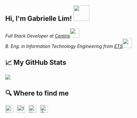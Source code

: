 <h2> Hi, I'm Gabrielle Lim! <img src="https://media.giphy.com/media/26Fxy3Iz1ari8oytO/giphy.gif" width="50"></h2>

<p>
  <em>
    Full Stack Developer at <a href="https://www.centris.ca/">Centris</a><img src="https://media.giphy.com/media/WUlplcMpOCEmTGBtBW/giphy.gif" width="30">
    </br>
    B. Eng. in Information Technology Engineering from <a href="https://www.etsmtl.ca/en/studies/Undergraduate-Programs/Bachelor-of-Information-Technology-Engineering">ETS</a><img src="https://media.giphy.com/media/5Xkfm66TmruVquYe6Q/giphy.gif" width="30">
  </em>
</p>

<h2> 📈 My GitHub Stats </h2>

<a href="https://github-readme-stats.vercel.app">
  <img align="center" src="https://github-readme-stats.vercel.app/api/top-langs/?username=gabrielletlim&langs_count=10&layout=compact&theme=gotham" />
</a>
<br/>

<h2> 🔍  Where to find me </h2>

[<img src="https://img.shields.io/badge/LinkedIn-282C34?logo=linkedin&logoColor=0077B5" alt="LinkedIn logo" title="LinkedIn" height="25" />](https://www.linkedin.com/in/gabrielletlim/)
&nbsp;
[<img src="https://img.shields.io/badge/Instagram-282C34?logo=instagram" alt="Instagram logo" title="Instagram" height="25" />]("https://www.instagram.com/gabrielletlim)
&nbsp;
[<img src="https://img.shields.io/badge/Unsplash-282C34?style=flat-square&logo=Unsplash" alt="Unsplash logo" title="Unsplash" height="25" />](https://unsplash.com/@ybagmedia)
&nbsp;
[<img src="https://img.shields.io/badge/Gmail-282C34?style=flat-square&logo=Gmail" alt="Gmail logo" title="Gmail" height="25" />](mailto:gabrielle.t.lim@gmail.com)
